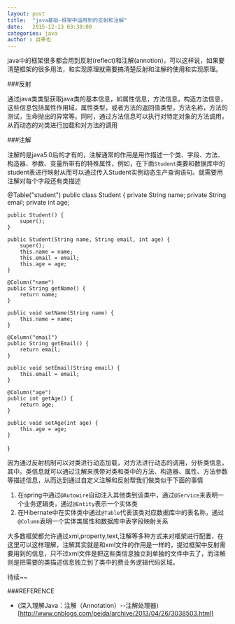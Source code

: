 ```yaml
---
layout: post
title:  "java基础-框架中运用到的反射和注解"
date:   2015-12-13 03:30:00
categories: java
author : 自来也
---
```


java中的框架很多都会用到反射(reflect)和注解(annotion)，可以这样说，如果要清楚框架的很多用法，和实现原理就需要搞清楚反射和注解的使用和实现原理。

###反射

通过java类类型获取java类的基本信息，如属性信息，方法信息，构造方法信息，这些信息包括属性作用域，属性类型，或者方法的返回值类型，方法名称，方法的测试，生命抛出的异常等。同时，通过方法信息可以执行对特定对象的方法调用，从而动态的对类进行加载和对方法的调用


###注解

注解的是java5.0后的才有的，注解通常的作用是用作描述一个类、字段、方法、构造器、参数、变量所带有的特殊属性，例如，在下面`Student`类要和数据库中的student表进行映射从而可以通过传入Student实例动态生产查询语句。就需要用注解对每个字段还有类描述

@Table("student")
public class Student {
	private String name;
	private String email;
	private int age;

	public Student() {
		super();
	}

	public Student(String name, String email, int age) {
		super();
		this.name = name;
		this.email = email;
		this.age = age;
	}

	@Column("name")
	public String getName() {
		return name;
	}

	public void setName(String name) {
		this.name = name;
	}

	@Column("email")
	public String getEmail() {
		return email;
	}

	public void setEmail(String email) {
		this.email = email;
	}

	@Column("age")
	public int getAge() {
		return age;
	}

	public void setAge(int age) {
		this.age = age;
	}
}


因为通过反射机制可以对类进行动态加载，对方法进行动态的调用，分析类信息，其中。类信息就可以通过注解来携带对类和类中的方法、构造器、属性、方法参数等描述信息，从而达到通过自定义注解和反射帮我们做类似于下面的事情

1. 在spring中通过`@Autowire`自动注入其他类到该类中，通过`@Service`来表明一个业务逻辑类，通过`@Entity`表示一个实体类
2. 在Hibernate中在实体类中通过`@Table`代表该类对应数据库中的表名称，通过`@Column`表明一个实体类属性和数据库中表字段映射关系


大多数框架都允许通过xml,property,text,注解等多种方式来对框架进行配置，在这里可以这样理解，注解其实就是和xml文件的作用是一样的，提过框架中反射需要用到的信息，只不过xml文件是把这些类信息独立到单独的文件中去了，而注解则是把需要的类描述信息独立到了类中的费业务逻辑代码区域。

待续~~



###REFERENCE

- (深入理解Java：注解（Annotation）--注解处理器)[http://www.cnblogs.com/peida/archive/2013/04/26/3038503.html]